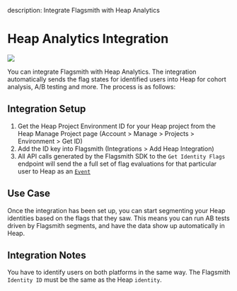 description: Integrate Flagsmith with Heap Analytics

# Heap Analytics Integration

<img src="/images/integrations/heap/heap-logo.svg"/>

You can integrate Flagsmith with Heap Analytics. The integration automatically sends the flag states for identified users into Heap for cohort analysis, A/B testing and more. The process is as follows:

## Integration Setup

1. Get the Heap Project Environment ID for your Heap project from the Heap Manage Project page (Account > Manage > Projects > Environment > Get ID)
2. Add the ID key into Flagsmith (Integrations > Add Heap Integration)
3. All API calls generated by the Flagsmith SDK to the `Get Identity Flags` endpoint will send the a full set of flag evaluations for that particular user to Heap as an [`Event`](https://developers.heap.io/reference#track-1)

## Use Case

Once the integration has been set up, you can start segmenting your Heap identities based on the flags that they saw. This means you can run AB tests driven by Flagsmith segments, and have the data show up automatically in Heap.

## Integration Notes

You have to identify users on both platforms in the same way. The Flagsmith `Identity ID` must be the same as the Heap `identity`.
